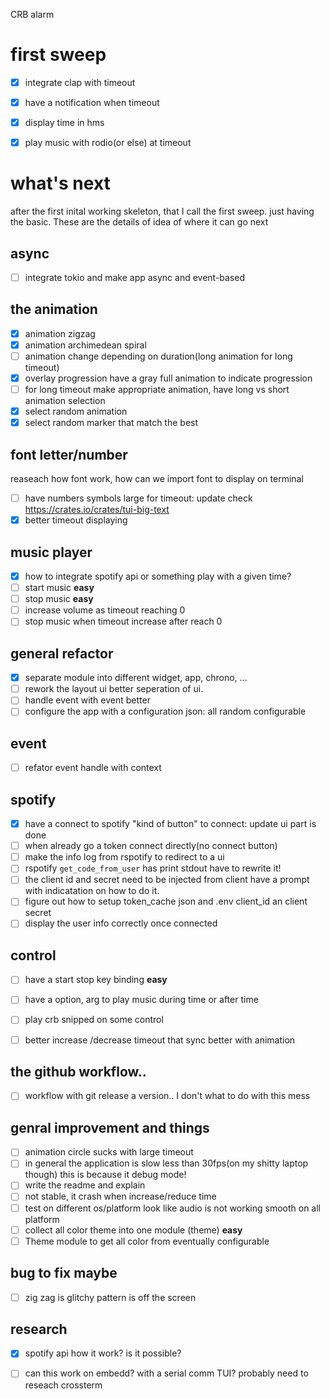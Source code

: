 CRB alarm 

# first sweep 
- [X] integrate clap with timeout 
- [X] have a notification when timeout
- [X] display time in hms 
- [X] play music with rodio(or else) at timeout


# what's next
after the first inital working skeleton, that I call the first sweep. just having the basic.
These are the details of idea of where it can go next

## async
- [ ]  integrate tokio and make app async and event-based

## the animation
- [X] animation zigzag
- [X] animation archimedean spiral
- [ ] animation change depending on duration(long animation for long timeout)
- [X] overlay progression have a gray full animation to indicate progression
- [ ] for long timeout make appropriate animation, have long vs short animation selection
- [X] select random animation
- [X] select random marker that match the best

## font letter/number
reaseach how font work, how can we import font to display on terminal
- [ ] have numbers symbols large for timeout: update check https://crates.io/crates/tui-big-text
- [X] better timeout displaying

## music player
- [X] how to integrate spotify api or something play with a given time?
- [ ] start music __easy__
- [ ] stop music __easy__
- [ ] increase volume as timeout reaching 0 
- [ ] stop music when timeout increase after reach 0

## general refactor
- [X] separate module into different widget, app, chrono, ...
- [ ] rework the layout ui better seperation of ui.
- [ ] handle event with event better
- [ ] configure the app with a configuration json: all random configurable

## event
- [ ] refator event handle with context

 ## spotify
- [X] have a connect to spotify "kind of button" to connect: update ui part is done
- [ ] when already go a token connect directly(no connect button)
- [ ] make the info log from rspotify to redirect to a ui
- [ ] rspotify `get_code_from_user` has print stdout have to rewrite it!
- [ ] the client id and secret need to be injected from client have a prompt with indicatation on how to do it.
- [ ] figure out how to setup token_cache json and .env client_id an client secret
- [ ] display the user info correctly once connected
 
 ## control
- [ ] have a start stop key binding __easy__
- [ ] have a option, arg to play music during time or after time
- [ ] play crb snipped on some control 
- [ ] better increase /decrease timeout that sync better with animation


## the github workflow..
- [ ] workflow with git release a version.. I don't what to do with this mess

## genral improvement and things
- [ ] animation circle sucks with large timeout
- [ ] in general the application is slow less than 30fps(on my shitty laptop though) this is because it debug mode!
- [ ] write the readme and explain 
- [ ] not stable, it crash when increase/reduce time
- [ ] test on different os/platform look like audio is not working smooth on all platform
- [ ] collect all color theme into one module (theme) __easy__
- [ ] Theme module to get all color from eventually configurable

## bug to fix maybe
- [ ] zig zag is glitchy pattern is off the screen

## research
- [X] spotify api how it work? is it possible?
- [ ] can this work on embedd? with a serial comm TUI? probably need to reseach crossterm



